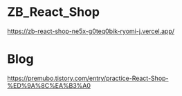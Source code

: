 # ZB_React_Shop

https://zb-react-shop-ne5x-g0teq0bik-ryomi-j.vercel.app/


# Blog
https://premubo.tistory.com/entry/practice-React-Shop-%ED%9A%8C%EA%B3%A0